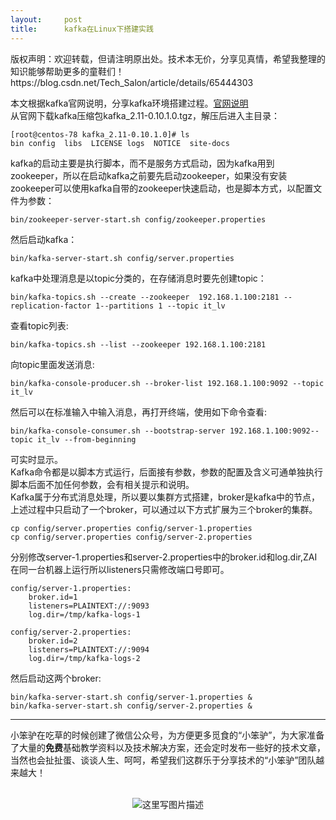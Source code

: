 ```yaml
---
layout:     post
title:      kafka在Linux下搭建实践
---
```

<div id="article_content" class="article_content clearfix csdn-tracking-statistics" data-pid="blog" data-mod="popu_307" data-dsm="post">
								<div class="article-copyright">
					版权声明：欢迎转载，但请注明原出处。技术本无价，分享见真情，希望我整理的知识能够帮助更多的童鞋们！					https://blog.csdn.net/Tech_Salon/article/details/65444303				</div>
								            <div id="content_views" class="markdown_views prism-atom-one-dark">
							<!-- flowchart 箭头图标 勿删 -->
							<svg xmlns="http://www.w3.org/2000/svg" style="display: none;"><path stroke-linecap="round" d="M5,0 0,2.5 5,5z" id="raphael-marker-block" style="-webkit-tap-highlight-color: rgba(0, 0, 0, 0);"></path></svg>
							<p>本文根据kafka官网说明，分享kafka环境搭建过程。<a href="https://kafka.apache.org/quickstart" rel="nofollow">官网说明</a> <br>
从官网下载kafka压缩包kafka_2.11-0.10.1.0.tgz，解压后进入主目录：</p>



<pre class="prettyprint"><code class=" hljs ruby">[root<span class="hljs-variable">@centos</span>-<span class="hljs-number">78</span> kafka_2.<span class="hljs-number">11</span>-<span class="hljs-number">0</span>.<span class="hljs-number">10.1</span>.<span class="hljs-number">0</span>]<span class="hljs-comment"># ls</span>
bin config  libs  <span class="hljs-constant">LICENSE</span> logs  <span class="hljs-constant">NOTICE</span>  site-docs</code></pre>

<p>kafka的启动主要是执行脚本，而不是服务方式启动，因为kafka用到zookeeper，所以在启动kafka之前要先启动zookeeper，如果没有安装zookeeper可以使用kafka自带的zookeeper快速启动，也是脚本方式，以配置文件为参数：</p>



<pre class="prettyprint"><code class=" hljs avrasm">bin/zookeeper-server-start<span class="hljs-preprocessor">.sh</span> config/zookeeper<span class="hljs-preprocessor">.properties</span></code></pre>

<p>然后启动kafka：</p>



<pre class="prettyprint"><code class=" hljs axapta">bin/kafka-<span class="hljs-keyword">server</span>-start.sh config/<span class="hljs-keyword">server</span>.properties</code></pre>

<p>kafka中处理消息是以topic分类的，在存储消息时要先创建topic：</p>



<pre class="prettyprint"><code class=" hljs brainfuck"><span class="hljs-comment">bin/kafka</span><span class="hljs-literal">-</span><span class="hljs-comment">topics</span><span class="hljs-string">.</span><span class="hljs-comment">sh</span> <span class="hljs-literal">-</span><span class="hljs-literal">-</span><span class="hljs-comment">create</span> <span class="hljs-literal">-</span><span class="hljs-literal">-</span><span class="hljs-comment">zookeeper</span>  <span class="hljs-comment">192</span><span class="hljs-string">.</span><span class="hljs-comment">168</span><span class="hljs-string">.</span><span class="hljs-comment">1</span><span class="hljs-string">.</span><span class="hljs-comment">100:2181</span> <span class="hljs-literal">-</span><span class="hljs-literal">-</span><span class="hljs-comment">replication</span><span class="hljs-literal">-</span><span class="hljs-comment">factor</span> <span class="hljs-comment">1</span><span class="hljs-literal">-</span><span class="hljs-literal">-</span><span class="hljs-comment">partitions</span> <span class="hljs-comment">1</span> <span class="hljs-literal">-</span><span class="hljs-literal">-</span><span class="hljs-comment">topic</span> <span class="hljs-comment">it_lv</span></code></pre>

<p>查看topic列表:</p>



<pre class="prettyprint"><code class=" hljs brainfuck"><span class="hljs-comment">bin/kafka</span><span class="hljs-literal">-</span><span class="hljs-comment">topics</span><span class="hljs-string">.</span><span class="hljs-comment">sh</span> <span class="hljs-literal">-</span><span class="hljs-literal">-</span><span class="hljs-comment">list</span> <span class="hljs-literal">-</span><span class="hljs-literal">-</span><span class="hljs-comment">zookeeper</span> <span class="hljs-comment">192</span><span class="hljs-string">.</span><span class="hljs-comment">168</span><span class="hljs-string">.</span><span class="hljs-comment">1</span><span class="hljs-string">.</span><span class="hljs-comment">100:2181</span></code></pre>

<p>向topic里面发送消息:</p>



<pre class="prettyprint"><code class=" hljs lasso">bin/kafka<span class="hljs-attribute">-console</span><span class="hljs-attribute">-producer</span><span class="hljs-built_in">.</span>sh <span class="hljs-subst">--</span>broker<span class="hljs-attribute">-list</span> <span class="hljs-number">192.168</span><span class="hljs-number">.1</span><span class="hljs-number">.100</span>:<span class="hljs-number">9092</span> <span class="hljs-subst">--</span>topic it_lv</code></pre>

<p>然后可以在标准输入中输入消息，再打开终端，使用如下命令查看:</p>



<pre class="prettyprint"><code class=" hljs lasso">bin/kafka<span class="hljs-attribute">-console</span><span class="hljs-attribute">-consumer</span><span class="hljs-built_in">.</span>sh <span class="hljs-subst">--</span>bootstrap<span class="hljs-attribute">-server</span> <span class="hljs-number">192.168</span><span class="hljs-number">.1</span><span class="hljs-number">.100</span>:<span class="hljs-number">9092</span><span class="hljs-subst">--</span>topic it_lv <span class="hljs-subst">--</span>from<span class="hljs-attribute">-beginning</span></code></pre>

<p>可实时显示。 <br>
Kafka命令都是以脚本方式运行，后面接有参数，参数的配置及含义可通单独执行脚本后面不加任何参数，会有相关提示和说明。 <br>
Kafka属于分布式消息处理，所以要以集群方式搭建，broker是kafka中的节点，上述过程中只启动了一个broker，可以通过以下方式扩展为三个broker的集群。</p>



<pre class="prettyprint"><code class=" hljs axapta">cp config/<span class="hljs-keyword">server</span>.properties config/<span class="hljs-keyword">server</span>-<span class="hljs-number">1.</span>properties
cp config/<span class="hljs-keyword">server</span>.properties config/<span class="hljs-keyword">server</span>-<span class="hljs-number">2.</span>properties</code></pre>

<p>分别修改server-1.properties和server-2.properties中的broker.id和log.dir,ZAI 在同一台机器上运行所以listeners只需修改端口号即可。</p>



<pre class="prettyprint"><code class=" hljs ruby">config/server-<span class="hljs-number">1</span>.<span class="hljs-symbol">properties:</span>
    broker.id=<span class="hljs-number">1</span>
    listeners=<span class="hljs-constant">PLAINTEXT</span><span class="hljs-symbol">://</span><span class="hljs-symbol">:</span><span class="hljs-number">9093</span>
    log.dir=<span class="hljs-regexp">/tmp/kafka</span>-logs-<span class="hljs-number">1</span></code></pre>



<pre class="prettyprint"><code class=" hljs ruby">config/server-<span class="hljs-number">2</span>.<span class="hljs-symbol">properties:</span>
    broker.id=<span class="hljs-number">2</span>
    listeners=<span class="hljs-constant">PLAINTEXT</span><span class="hljs-symbol">://</span><span class="hljs-symbol">:</span><span class="hljs-number">9094</span>
    log.dir=<span class="hljs-regexp">/tmp/kafka</span>-logs-<span class="hljs-number">2</span></code></pre>

<p>然后启动这两个broker:</p>



<pre class="prettyprint"><code class=" hljs axapta">bin/kafka-<span class="hljs-keyword">server</span>-start.sh config/<span class="hljs-keyword">server</span>-<span class="hljs-number">1.</span>properties &amp;
bin/kafka-<span class="hljs-keyword">server</span>-start.sh config/<span class="hljs-keyword">server</span>-<span class="hljs-number">2.</span>properties &amp;</code></pre>

<hr>

<p>小笨驴在吃草的时候创建了微信公众号，为方便更多觅食的“小笨驴”，为大家准备了大量的<strong>免费</strong>基础教学资料以及技术解决方案，还会定时发布一些好的技术文章，当然也会扯扯蛋、谈谈人生、呵呵，希望我们这群乐于分享技术的“小笨驴”团队越来越大！ <br>
</p><div align="center"> <br>
<img src="https://img-blog.csdn.net/20170324100935996?watermark/2/text/aHR0cDovL2Jsb2cuY3Nkbi5uZXQvVGVjaF9TYWxvbg==/font/5a6L5L2T/fontsize/400/fill/I0JBQkFCMA==/dissolve/70/gravity/SouthEast" alt="这里写图片描述" title=""></div><p></p>            </div>
						<link href="https://csdnimg.cn/release/phoenix/mdeditor/markdown_views-9e5741c4b9.css" rel="stylesheet">
                </div>